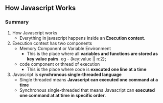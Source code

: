 ## How Javascript Works

### Summary

1. How Javascript works
   - Everything in javascript happens inside an **Execution context**.
2. Execution context has two components
   - Memory Component or Variable Environment
     - This is the place where all **variables and functions are stored as key value pairs**. eg -
       {key:value || n:2};
   - code component or thread of execution
     - This is the place where code is **executed one line at a time**
3. Javascript is **synchronous single-threaded language**
   - Single threaded means **Javascript can executed one command at a time**
   - Synchronous single-threaded that means Javascript can **executed one command at at time in specific order**.
